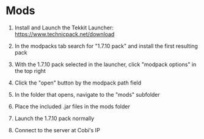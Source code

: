 # Mods

1. Install and Launch the Tekkit Launcher: https://www.technicpack.net/download

2. In the modpacks tab search for "1.7.10 pack" and install the first resulting pack

3. With the 1.7.10 pack selected in the launcher, click "modpack options" in the top right

4. Click the "open" button by the modpack path field

5. In the folder that opens, navigate to the "mods" subfolder

6. Place the included .jar files in the mods folder

7. Launch the 1.7.10 pack normally

8. Connect to the server at Cobi's IP

